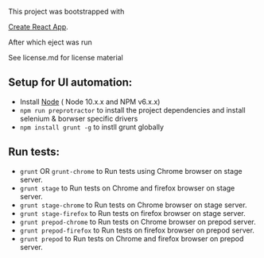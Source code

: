 This project was bootstrapped with

[Create React App](https://github.com/facebookincubator/create-react-app).

After which eject was run

See license.md for license material

## Setup for UI automation:
* Install [Node](http://nodejs.org) ( Node 10.x.x and NPM v6.x.x)
* `npm run preprotractor` to install the project dependencies and install selenium & borwser specific drivers
* `npm install grunt -g` to instll grunt globally

## Run tests:
* `grunt` OR `grunt-chrome`  to Run tests using Chrome browser on stage server.
* `grunt stage` to Run tests on  Chrome and firefox browser on stage server.
* `grunt stage-chrome` to Run tests on Chrome browser on stage server.
* `grunt stage-firefox`  to Run tests on firefox browser on stage server.
* `grunt prepod-chrome`  to Run tests on Chrome browser on prepod server.
* `grunt prepod-firefox` to Run tests on firefox browser on prepod server.
* `grunt prepod` to Run tests on  Chrome and firefox browser on prepod server.




